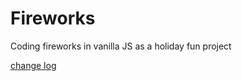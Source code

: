 # Fireworks
Coding fireworks in vanilla JS as a holiday fun project

[change log](../master/changeLog.md)
